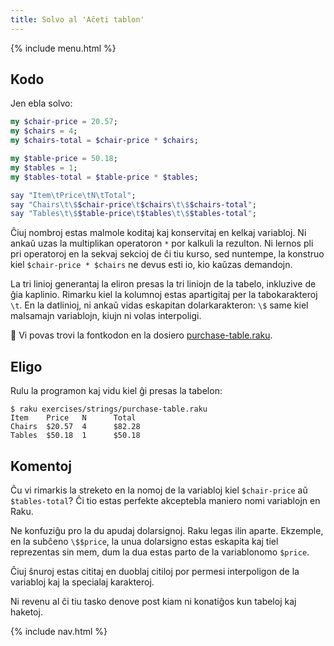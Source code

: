 ```yaml
---
title: Solvo al 'Aĉeti tablon'
---
```


{% include menu.html %}

## Kodo

Jen ebla solvo:

```raku
my $chair-price = 20.57;
my $chairs = 4;
my $chairs-total = $chair-price * $chairs;

my $table-price = 50.18;
my $tables = 1;
my $tables-total = $table-price * $tables;

say "Item\tPrice\tN\tTotal";
say "Chairs\t\$$chair-price\t$chairs\t\$$chairs-total";
say "Tables\t\$$table-price\t$tables\t\$$tables-total";
```

Ĉiuj nombroj estas malmole koditaj kaj konservitaj en kelkaj variabloj. Ni ankaŭ uzas la multiplikan operatoron `*` por kalkuli la rezulton. Ni lernos pli pri operatoroj en la sekvaj sekcioj de ĉi tiu kurso, sed nuntempe, la konstruo kiel `$chair-price * $chairs` ne devus esti io, kio kaŭzas demandojn.

La tri linioj generantaj la eliron presas la tri liniojn de la tabelo, inkluzive de ĝia kaplinio. Rimarku kiel la kolumnoj estas apartigitaj per la tabokarakteroj `\t`. En la datlinioj, ni ankaŭ vidas eskapitan dolarkarakteron: `\$` same kiel malsamajn variablojn, kiujn ni volas interpoligi.

🦋 Vi povas trovi la fontkodon en la dosiero [purchase-table.raku](https://github.com/ash/raku-course/blob/master/exercises/strings/purchase-table.raku).

## Eligo

Rulu la programon kaj vidu kiel ĝi presas la tabelon:

```
$ raku exercises/strings/purchase-table.raku
Item    Price   N      Total
Chairs  $20.57  4      $82.28
Tables  $50.18  1      $50.18
```

## Komentoj

Ĉu vi rimarkis la streketo en la nomoj de la variabloj kiel `$chair-price` aŭ `$tables-total`? Ĉi tio estas perfekte akceptebla maniero nomi variablojn en Raku.

Ne konfuziĝu pro la du apudaj dolarsignoj. Raku legas ilin aparte. Ekzemple, en la subĉeno `\$$price`, la unua dolarsigno estas eskapita kaj tiel reprezentas sin mem, dum la dua estas parto de la variablonomo `$price`.

Ĉiuj ŝnuroj estas cititaj en duoblaj citiloj por permesi interpoligon de la variabloj kaj la specialaj karakteroj.

Ni revenu al ĉi tiu tasko denove post kiam ni konatiĝos kun tabeloj kaj haketoj.

{% include nav.html %}